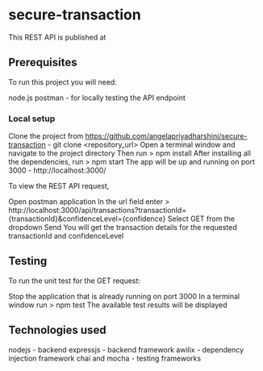 # secure-transaction

This REST API is published at  

## Prerequisites

To run this project you will need:

node.js
postman - for locally testing the API endpoint

### Local setup

Clone the project from https://github.com/angelapriyadharshini/secure-transaction - git clone <repository_url>
Open a terminal window and navigate to the project directory
Then run > npm install
After installing all the dependencies, run > npm start
The app will be up and running on port 3000 - http://localhost:3000/

To view the REST API request, 

Open postman application
In the url field enter > http://localhost:3000/api/transactions?transactionId={transactionId}&confidenceLevel={confidence}
Select GET from the dropdown
Send
You will get the transaction details for the requested transactionId and confidenceLevel

## Testing

To run the unit test for the GET request:

Stop the application that is already running on port 3000
In a terminal window run > npm test
The available test results will be displayed

## Technologies used

nodejs - backend
expressjs - backend framework
awilix - dependency injection framework
chai and mocha - testing frameworks